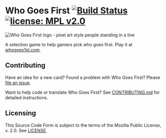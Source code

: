 # Who Goes First [![Build Status](https://img.shields.io/travis/whogoesfirst/who-goes-first.svg)](https://travis-ci.org/whogoesfirst/who-goes-first) [![license: MPL v2.0](https://img.shields.io/badge/license-MPL%20v2.0-blue.svg)](https://www.mozilla.org/en-US/MPL/2.0/)

![Who Goes First logo - pixel art style people standing in a
line](static/cards/who_goes_first.png)

A selection game to help gamers pick who goes first. Play it at
[whogoes1st.com](https://whogoes1st.com).


## Contributing

Have an idea for a new card? Found a problem with Who Goes First? Please [file
an issue](https://github.com/whogoesfirst/who-goes-first/issues/new).

Want to help code or translate Who Goes First? See
[CONTRIBUTING.md](CONTRIBUTING.md) for detailed instructions.


## Licensing

This Source Code Form is subject to the terms of the Mozilla Public License, v.
2.0. See [LICENSE](LICENSE).
